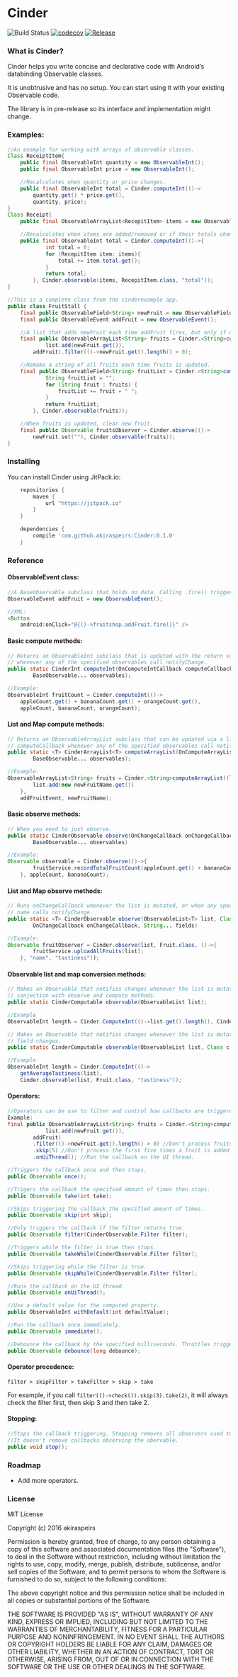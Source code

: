 # Cinder
![Build Status](https://travis-ci.org/akiraspeirs/Cinder.svg?branch=master)
[![codecov](https://codecov.io/gh/akiraspeirs/Cinder/branch/master/graph/badge.svg)](https://codecov.io/gh/akiraspeirs/Cinder)
[![Release](https://jitpack.io/v/akiraspeirs/Cinder.svg)](https://jitpack.io/#akiraspeirs/Cinder)

### What is Cinder?
Cinder helps you write concise and declarative code with Android’s databinding Observable classes.

It is unobtrusive and has no setup. You can start using it with your existing Observable code.

The library is in pre-release so its interface and implementation might change.

### Examples:
```java
//An example for working with arrays of observable classes.
Class ReceiptItem{
	public final ObservableInt quantity = new ObservableInt();
	public final ObservableInt price = new ObservableInt();

    //Recalculates when quantity or price changes.
	public final ObservableInt total = Cinder.computeInt(()->
	    quantity.get() * price.get(),
	    quantity, price);
}
Class Receipt{
	public final ObservableArrayList<RecepitItem> items = new ObservableArrayList<>();

	//Recalculates when items are added/removed or if their totals change.
	public final ObservableInt total = Cinder.computeInt(()->{
            int total = 0;
            for (RecepitItem item: items){
                total += item.total.get();
            }
            return total;
        }, Cinder.observable(items, RecepitItem.class, "total"));
}
```
```java
//This is a complete class from the cinderexample app.
public class FruitStall {
    final public ObservableField<String> newFruit = new ObservableField<>("");
    final public ObservableEvent addFruit = new ObservableEvent();

    //A list that adds newFruit each time addFruit fires, but only if newFruit has length > 0.
    final public ObservableArrayList<String> fruits = Cinder.<String>computeArrayList((list)->
            list.add(newFruit.get()),
        addFruit).filter(()->newFruit.get().length() > 0);

    //Remake a string of all fruits each time fruits is updated.
    final public ObservableField<String> fruitList = Cinder.<String>computeField(()-> {
            String fruitList = "";
            for (String fruit : fruits) {
                fruitList += fruit + " ";
            }
            return fruitList;
        }, Cinder.observable(fruits));

    //When fruits is updated, clear new fruit.
    final public Observable fruitsObserver = Cinder.observe(()->
        newFruit.set(""), Cinder.observable(fruits));
}
```
### Installing

You can install Cinder using JitPack.io:

```groovy
    repositories {
        maven {
            url "https://jitpack.io"
        }
    }
```

```groovy
    dependencies {
        compile 'com.github.akiraspeirs:Cinder:0.1.0'
    }
```
### Reference

#### ObservableEvent class:
```java
//A BaseObservable subclass that holds no data. Calling .fire() triggers notifyChange().
ObservableEvent addFruit = new ObservableEvent();

//XML:
<Button
	android:onClick="@{()->fruitshop.addFruit.fire()}" />
```

#### Basic compute methods:
```java
// Returns an ObservableInt subclass that is updated with the return value of the computeCallback
// whenever any of the specified observables call notifyChange.
public static CinderInt computeInt(OnComputeIntCallback computeCallback,
        BaseObservable... observables);

//Example:
ObservableInt fruitCount = Cinder.computeInt(()->
	appleCount.get() + bananaCount.get() + orangeCount.get(),
    appleCount, bananaCount, orangeCount);
```

#### List and Map compute methods:
```java
// Returns an ObservableArrayList subclass that can be updated via a list parameter of the
// computeCallback whenever any of the specified observables call notifyChange
public static <T> CinderArrayList<T> computeArrayList(OnComputeArrayListCallback<T> computeCallback,
        BaseObservable... observables);

//Example:
ObservableArrayList<String> fruits = Cinder.<String>computeArrayList((list)-> {
		list.add(new newFruitName.get())
    },
    addFruitEvent, newFruitName);
```

#### Basic observe methods:
```java
// When you need to just observe.
public static CinderObservable observe(OnChangeCallback onChangeCallback,
        BaseObservable... observables)

//Example:
Observable observable = Cinder.observe(()->{
		fruitService.recordTotalFruitCount(appleCount.get() + bananaCount.get();
	}, appleCount, bananaCount);
```

#### List and Map observe methods:
```java
// Runs onChangeCallback whenever the list is mutated, or when any specified BaseObservable field
// name calls notifyChange
public static <T> CinderObservable observe(ObservableList<T> list, Class c,
        OnChangeCallback onChangeCallback, String... fields)

//Example:
Observable fruitObserver = Cinder.observe(list, Fruit.class, ()->{
		fruitService.uploadAllFruits(list);
    }, "name", "tastiness"));
```

#### Observable list and map conversion methods:
```java
// Makes an Observable that notifies changes whenever the list is mutated. This is useful in
// conjection with observe and compute methods.
public static CinderComputable observable(ObservableList list);

//Example
ObservableInt length = Cinder.ComputeInt(()->list.get().length(), Cinder.observable(list));

// Makes an Observable that notifies changes whenever the list is mutated or an element's Observable
// field changes.
public static CinderComputable observable(ObservableList list, Class c, String... fields);

//Example
ObservableInt length = Cinder.ComputeInt(()->
	getAverageTastiness(list),
    Cinder.observable(list, Fruit.class, "tastiness"));
```

#### Operators:
```java
//Operators can be use to filter and control how callbacks are triggered.
Example:
final public ObservableArrayList<String> fruits = Cinder.<String>computeArrayList((list)->
            list.add(newFruit.get()),
        addFruit)
        .filter(()->newFruit.get().length() > 0) //Don't process fruits without a name.
        .skip(5) //Don't process the first five times a fruit is added
        .onUiThread(); //Run the callback on the UI thread.

//Triggers the callback once and then stops.
public Observable once();

//Trigers the callback the specified amount of times then stops.
public Observable take(int take);

//Skips triggering the callback the specified amount of times.
public Observable skip(int skip);

//Only triggers the callback if the filter returns true.
public Observable filter(CinderObservable.Filter filter);

//Triggers while the filter is true then stops.
public Observable takeWhile(CinderObservable.Filter filter);

//Skips triggering while the filter is true.
public Observable skipWhile(CinderObservable.Filter filter);

//Runs the callback on the UI thread.
public Observable onUiThread();

//Use a default value for the computed property.
public ObservableInt withDefault(int defaultValue);

//Run the callback once immediately.
public Observable immediate();

//Debounce the callback by the specified milliseconds. Throttles triggering the event
public Observable debounce(long debounce);
```
#### Operator precedence:
`filter > skipFilter > takeFilter > skip > take`

For example, if you call `filter(()->check()).skip(3).take(2)`, it will always check the filter
first, then skip 3 and then take 2.

#### Stopping:
```java
//Stops the callback triggering. Stopping removes all observers used to run the callback.
//It doesn't remove callbacks observing the obervable.
public void stop();
```

### Roadmap
- Add more operators.

### License
MIT License

Copyright (c) 2016 akiraspeirs

Permission is hereby granted, free of charge, to any person obtaining a copy
of this software and associated documentation files (the "Software"), to deal
in the Software without restriction, including without limitation the rights
to use, copy, modify, merge, publish, distribute, sublicense, and/or sell
copies of the Software, and to permit persons to whom the Software is
furnished to do so, subject to the following conditions:

The above copyright notice and this permission notice shall be included in all
copies or substantial portions of the Software.

THE SOFTWARE IS PROVIDED "AS IS", WITHOUT WARRANTY OF ANY KIND, EXPRESS OR
IMPLIED, INCLUDING BUT NOT LIMITED TO THE WARRANTIES OF MERCHANTABILITY,
FITNESS FOR A PARTICULAR PURPOSE AND NONINFRINGEMENT. IN NO EVENT SHALL THE
AUTHORS OR COPYRIGHT HOLDERS BE LIABLE FOR ANY CLAIM, DAMAGES OR OTHER
LIABILITY, WHETHER IN AN ACTION OF CONTRACT, TORT OR OTHERWISE, ARISING FROM,
OUT OF OR IN CONNECTION WITH THE SOFTWARE OR THE USE OR OTHER DEALINGS IN THE
SOFTWARE.